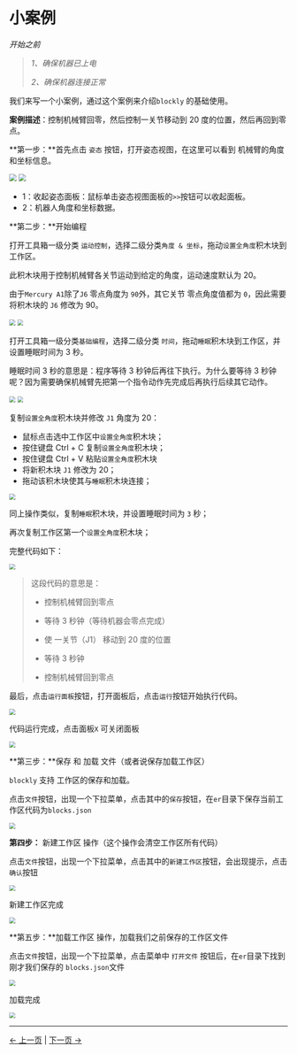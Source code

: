 # 小案例

*开始之前*

> *1、确保机器已上电*
>
> *2、确保机器连接正常*

我们来写一个小案例，通过这个案例来介绍`blockly` 的基础使用。

**案例描述**：控制机械臂回零，然后控制一关节移动到 20 度的位置，然后再回到零点。



**第一步：**首先点击 `姿态` 按钮，打开姿态视图，在这里可以看到 机械臂的角度和坐标信息。



<img src="..\resources\1-blockly\images\littleCase\1.png" style="zoom:80%;" />

<img src="..\resources\1-blockly\images\littleCase\2.png" style="zoom:80%;" />



- 1：收起姿态面板：鼠标单击姿态视图面板的`>>`按钮可以收起面板。
- 2：机器人角度和坐标数据。





**第二步：**开始编程

打开工具箱一级分类 `运动控制`，选择二级分类`角度 & 坐标`，拖动`设置全角度`积木块到工作区。

此积木块用于控制机械臂各关节运动到给定的角度，运动速度默认为 20。

由于`Mercury A1`除了`J6` 零点角度为 `90`外，其它关节 零点角度值都为 `0`，因此需要将积木块的 `J6` 修改为 90。



<img src="..\resources\1-blockly\images\littleCase\3.png" style="zoom: 67%;" />

<img src="..\resources\1-blockly\images\littleCase\send_coords.png" style="zoom: 67%;" />





打开工具箱一级分类`基础编程`，选择二级分类 `时间`，拖动`睡眠`积木块到工作区，并设置睡眠时间为 3 秒。

睡眠时间 3 秒的意思是：程序等待 3 秒钟后再往下执行。为什么要等待 3 秒钟呢？因为需要确保机械臂先把第一个指令动作先完成后再执行后续其它动作。

<img src="..\resources\1-blockly\images\littleCase\5.png" style="zoom: 67%;" />

<img src="..\resources\1-blockly\images\littleCase\6.png" style="zoom: 67%;" />





复制`设置全角度`积木块并修改 `J1` 角度为 20：
- 鼠标点击选中工作区中`设置全角度`积木块；
- 按住键盘 Ctrl + C 复制`设置全角度`积木块；
- 按住键盘 Ctrl + V 粘贴`设置全角度`积木块
- 将新积木块 `J1` 修改为 20；
- 拖动该积木块使其与`睡眠`积木块连接；

<img src="..\resources\1-blockly\images\littleCase\7.png" style="zoom: 67%;" />



同上操作类似，复制`睡眠`积木块，并设置睡眠时间为 `3` 秒；

再次复制工作区第一个`设置全角度`积木块；



完整代码如下：

<img src="..\resources\1-blockly\images\littleCase\code.png" style="zoom: 67%;" />

> 这段代码的意思是：
>
> - 控制机械臂回到零点
>
> - 等待 3 秒钟（等待机器会零点完成）
>
> - 使 一关节（J1） 移动到 20 度的位置
>
> - 等待 3 秒钟
>
> - 控制机械臂回到零点





最后，点击`运行面板`按钮，打开面板后，点击`运行`按钮开始执行代码。

<img src="..\resources\1-blockly\images\littleCase\run.png" style="zoom: 67%;" />



代码运行完成，点击面板`X` 可关闭面板

<img src="..\resources\1-blockly\images\littleCase\run_finish.png" style="zoom: 67%;" />







**第三步：**保存 和 加载 文件（或者说保存加载工作区）



`blockly` 支持 工作区的保存和加载。



点击`文件`按钮，出现一个下拉菜单，点击其中的`保存`按钮，在`er`目录下保存当前工作区代码为`blocks.json`

<img src="..\resources\1-blockly\images\littleCase\save.png" style="zoom: 67%;" />





**第四步：** 新建工作区 操作（这个操作会清空工作区所有代码）

点击`文件`按钮，出现一个下拉菜单，点击其中的`新建工作区`按钮，会出现提示，点击`确认`按钮

<img src="..\resources\1-blockly\images\littleCase\clear_tips.png" style="zoom: 67%;" />



新建工作区完成

<img src="..\resources\1-blockly\images\littleCase\new.png" style="zoom: 67%;" />







**第五步：**加载工作区 操作，加载我们之前保存的工作区文件

点击`文件`按钮，出现一个下拉菜单，点击菜单中 `打开文件` 按钮后，在`er`目录下找到刚才我们保存的 `blocks.json`文件

<img src="..\resources\1-blockly\images\littleCase\load.png" style="zoom: 67%;" />



加载完成

<img src="..\resources\1-blockly\images\littleCase\load_finish.png" style="zoom: 67%;" />

---

[← 上一页](./2-interface_description.md) | [下一页 →](./4-autofill.md)


